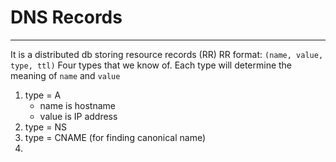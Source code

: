 # DNS Records
---
It is a distributed db storing resource records (RR)
RR format: `(name, value, type, ttl)`
Four types that we know of. Each type will determine the meaning of `name` and `value`
1. type = A
	- name is hostname
	- value is IP address
2. type = NS
3. type = CNAME (for finding canonical name)
4. 
